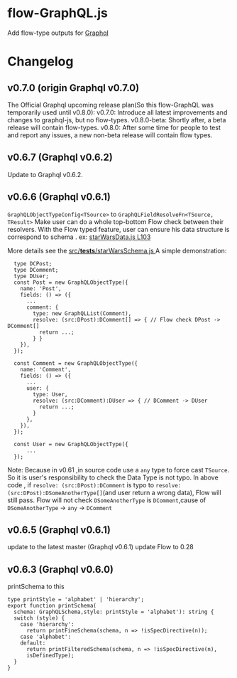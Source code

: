 # flow-GraphQL.js

Add flow-type outputs for [Graphql](https://github.com/graphql/graphql-js)

# Changelog
## v0.7.0 (origin Graphql v0.7.0)
The Official Graphql upcoming release plan(So this flow-GraphQL was temporarily used until v0.8.0):
v0.7.0: Introduce all latest improvements and changes to graphql-js, but no flow-types.
v0.8.0-beta: Shortly after, a beta release will contain flow-types.
v0.8.0: After some time for people to test and report any issues, a new non-beta release will contain flow types.

## v0.6.7 (Graphql v0.6.2)
  Update to Graphql v0.6.2.
## v0.6.6 (Graphql v0.6.1)
  `GraphQLObjectTypeConfig<TSource>` to `GraphQLFieldResolveFn<TSource, TResult>`
Make user can do a whole top-bottom Flow check between their resolvers.
With the Flow typed feature, user can ensure his data structure is correspond to schema . ex: [starWarsData.js L103](https://github.com/graphql/graphql-js/commit/046cbba2732be8bbbef74f988fffd04294b583c2#diff-e6e81fa96fbb4bdccb4e3f0042b5f1a3R103)

More details see the [src/__tests__/starWarsSchema.js
](https://github.com/graphql/graphql-js/commit/046cbba2732be8bbbef74f988fffd04294b583c2#diff-14d97c822b45992f98d875d53ca45626R112)
A simple demonstration:
```
  type DCPost;
  type DComment;
  type DUser;
  const Post = new GraphQLObjectType({
    name: 'Post',
    fields: () => ({
      ...
      comment: {
        type: new GraphQLList(Comment),
        resolve: (src:DPost):DComment[] => { // Flow check DPost -> DComment[]
          return ...;
        } }
    }),
  });

  const Comment = new GraphQLObjectType({
    name: 'Comment',
    fields: () => ({
      ...
      user: {
        type: User,
        resolve: (src:DComment):DUser => { // DComment -> DUser
          return ...;
        }
      },
    }),
  });

  const User = new GraphQLObjectType({
      ...
  });
```

Note: Because in v0.61 ,in source code use a `any` type to force cast `TSource`. So it is user's responsibility to check the Data Type is not typo. In above code , if ` resolve: (src:DPost):DComment ` is typo to ` resolve: (src:DPost):DSomeAnotherType[] `(and user return a wrong data), Flow will still pass. Flow will not check `DSomeAnotherType` is `DComment`,cause of `DSomeAnotherType` -> `any` ->  `DComment`

## v0.6.5 (Graphql v0.6.1)
 update to the latest master (Graphql v0.6.1) 
 update Flow to 0.28

## v0.6.3 (Graphql v0.6.0)
printSchema to this
```
type printStyle = 'alphabet' | 'hierarchy';
export function printSchema(
  schema: GraphQLSchema,style: printStyle = 'alphabet'): string {
  switch (style) {
    case 'hierarchy':
      return printFineSchema(schema, n => !isSpecDirective(n));
    case 'alphabet':
    default:
      return printFilteredSchema(schema, n => !isSpecDirective(n),
      isDefinedType);
  }
}
```